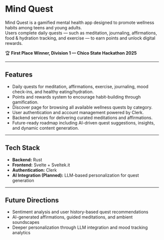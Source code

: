 # Mind Quest

Mind Quest is a gamified mental health app designed to promote wellness habits among teens and young adults.  
Users complete daily quests — such as meditation, journaling, affirmations, food & hydration tracking, and exercise — to earn points and unlock digital rewards.

🏆 **First Place Winner, Division 1 — Chico State Hackathon 2025**

---

## Features

- Daily quests for meditation, affirmations, exercise, journaling, mood check-ins, and healthy eating/hydration.
- Points and rewards system to encourage habit-building through gamification.
- Discover page for browsing all available wellness quests by category.
- User authentication and account management powered by Clerk.
- Backend services for delivering curated meditations and affirmations.
- Future-ready roadmap including AI-driven quest suggestions, insights, and dynamic content generation.

---

## Tech Stack

- **Backend:** Rust
- **Frontend:** Svelte + Sveltek.it
- **Authentication:** Clerk
- **AI Integration (Planned):** LLM-based personalization for quest generation

---

## Future Directions

- Sentiment analysis and user history-based quest recommendations
- AI-generated affirmations, guided meditations, and ambient soundscapes
- Deeper personalization through LLM integration and mood tracking analytics
